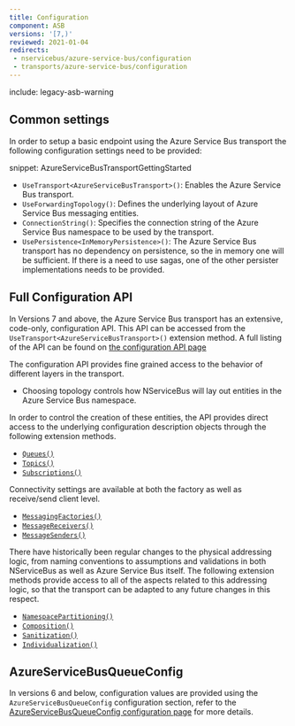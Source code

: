 ```yaml
---
title: Configuration
component: ASB
versions: '[7,)'
reviewed: 2021-01-04
redirects:
 - nservicebus/azure-service-bus/configuration
 - transports/azure-service-bus/configuration
---
```


include: legacy-asb-warning

## Common settings

In order to setup a basic endpoint using the Azure Service Bus transport the following configuration settings need to be provided:

snippet: AzureServiceBusTransportGettingStarted

 * `UseTransport<AzureServiceBusTransport>()`: Enables the Azure Service Bus transport.
 * `UseForwardingTopology()`: Defines the underlying layout of Azure Service Bus messaging entities.
 * `ConnectionString()`: Specifies the connection string of the Azure Service Bus namespace to be used by the transport.
 * `UsePersistence<InMemoryPersistence>()`: The Azure Service Bus transport has no dependency on persistence, so the in memory one will be sufficient. If there is a need to use sagas, one of the other persister implementations needs to be provided.

## Full Configuration API

In Versions 7 and above, the Azure Service Bus transport has an extensive, code-only, configuration API. This API can be accessed from the `UseTransport<AzureServiceBusTransport>()` extension method. A full listing of the API can be found on [the configuration API page](/transports/azure-service-bus/legacy/configuration/full.md)

The configuration API provides fine grained access to the behavior of different layers in the transport.

 * Choosing topology controls how NServiceBus will lay out entities in the Azure Service Bus namespace.

In order to control the creation of these entities, the API provides direct access to the underlying configuration description objects through the following extension methods.

 * [`Queues()`](/transports/azure-service-bus/legacy/configuration/full.md#controlling-entities-queues)
 * [`Topics()`](/transports/azure-service-bus/legacy/configuration/full.md#controlling-entities-topics)
 * [`Subscriptions()`](/transports/azure-service-bus/legacy/configuration/full.md#controlling-entities-subscriptions)

Connectivity settings are available at both the factory as well as receive/send client level.

 * [`MessagingFactories()`](/transports/azure-service-bus/legacy/configuration/full.md#controlling-connectivity-messaging-factories)
 * [`MessageReceivers()`](/transports/azure-service-bus/legacy/configuration/full.md#controlling-connectivity-message-receivers)
 * [`MessageSenders()`](/transports/azure-service-bus/legacy/configuration/full.md#controlling-connectivity-message-senders)

There have historically been regular changes to the physical addressing logic, from naming conventions to assumptions and validations in both NServiceBus as well as Azure Service Bus itself. The following extension methods provide access to all of the aspects related to this addressing logic, so that the transport can be adapted to any future changes in this respect.

 * [`NamespacePartitioning()`](/transports/azure-service-bus/legacy/configuration/full.md#physical-addressing-logic-namespace-partitioning)
 * [`Composition()`](/transports/azure-service-bus/legacy/configuration/full.md#physical-addressing-logic-composition)
 * [`Sanitization()`](/transports/azure-service-bus/legacy/configuration/full.md#physical-addressing-logic-sanitization)
 * [`Individualization()`](/transports/azure-service-bus/legacy/addressing-logic.md#individualization)


## AzureServiceBusQueueConfig

In versions 6 and below, configuration values are provided using the `AzureServiceBusQueueConfig` configuration section, refer to the [AzureServiceBusQueueConfig configuration page](/transports/azure-service-bus/legacy/configuration/azureservicebusqueueconfig.md) for more details.